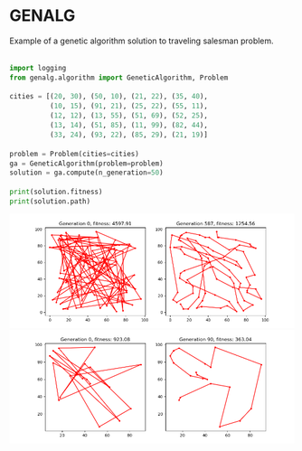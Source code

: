 # GENALG

Example of a genetic algorithm solution to traveling salesman problem.

```python

import logging
from genalg.algorithm import GeneticAlgorithm, Problem

cities = [(20, 30), (50, 10), (21, 22), (35, 40),
          (10, 15), (91, 21), (25, 22), (55, 11),
          (12, 12), (13, 55), (51, 69), (52, 25),
          (13, 14), (51, 85), (11, 99), (82, 44),
          (33, 24), (93, 22), (85, 29), (21, 19)]

problem = Problem(cities=cities)
ga = GeneticAlgorithm(problem=problem)
solution = ga.compute(n_generation=50)

print(solution.fitness)
print(solution.path)
```

![problem90](img/problem_90.png "Solution to a problem with 90 cities")
![problem20](img/problem_20.png "Solution to a problem with 20 cities")
